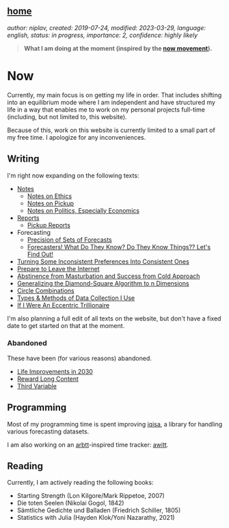 [home](./index.md)
------------------

*author: niplav, created: 2019-07-24, modified: 2023-03-29, language: english, status: in progress, importance: 2, confidence: highly likely*

> __What I am doing at the moment (inspired by the
> [now movement](https://nownownow.com/about)).__

Now
====

Currently, my main focus is on getting my life in order. That includes
shifting into an equilibrium mode where I am independent and have
structured my life in a way that enables me to work on my personal
projects full-time (including, but not limited to, this website).

Because of this, work on this website is currently limited to a small
part of my free time. I apologize for any inconveniences.

Writing
-------

I'm right now expanding on the following texts:

* [Notes](./notes.html)
	* [Notes on Ethics](./notes_on_ethics.html)
	* [Notes on Pickup](./notes_on_pickup.html)
	* [Notes on Politics, Especially Economics](./notes_on_politics_especially_economics.html)
* [Reports](./reports.html)
	* [Pickup Reports](./pickup_reports.html)
* Forecasting
	* [Precision of Sets of Forecasts](./precision.html)
	* [Forecasters! What Do They Know? Do They Know Things?? Let's Find Out!](./forecasters.html)
* [Turning Some Inconsistent Preferences Into Consistent Ones](./turning.html)
* [Prepare to Leave the Internet](./leave.html)
* [Abstinence from Masturbation and Success from Cold Approach](./masturbation_and_attractiveness.html)
* [Generalizing the Diamond-Square Algorithm to n Dimensions](./diamond.html)
* [Circle Combinations](./circle_combinations.html)
* [Types & Methods of Data Collection I Use](./data.html)
* [If I Were An Eccentric Trillionaire](./eccentric.html)

I'm also planning a full edit of all texts on the website, but don't
have a fixed date to get started on that at the moment.

### Abandoned

These have been (for various reasons) abandoned.

* [Life Improvements in 2030](./life_improvements_2030.html)
* [Reward Long Content](./reward.html)
* [Third Variable](./third.html)

Programming
-----------

Most of my programming time is spent improving
[iqisa](https://github.com/niplav/iqisa), a library for handling various
forecasting datasets.

I am also working on an [arbtt](https://arbtt.nomeata.de/)-inspired time
tracker: [awitt](https://github.com/niplav/awitt).

Reading
-------

Currently, I am actively reading the following books:

* Starting Strength (Lon Kilgore/Mark Rippetoe, 2007)
* Die toten Seelen (Nikolai Gogol, 1842)
* Sämtliche Gedichte und Balladen (Friedrich Schiller, 1805)
* Statistics with Julia (Hayden Klok/Yoni Nazarathy, 2021)
